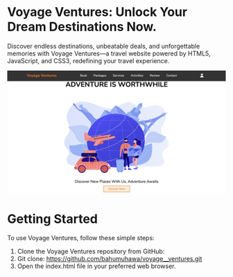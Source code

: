 # Voyage Ventures: Unlock Your Dream Destinations Now.

Discover endless destinations, unbeatable deals, and unforgettable memories with Voyage Ventures—a travel website powered by HTML5, JavaScript, and CSS3, redefining your travel experience.


  ![Dream Destinations](ventures.png)

# Getting Started 

To use Voyage Ventures, follow these simple steps:
1. Clone the Voyage Ventures repository from GitHub:
2. Git clone: https://github.com/bahumuhawa/voyage__ventures.git
3. Open the index.html file in your preferred web browser.
